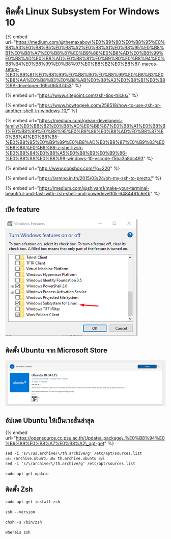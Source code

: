 # ติดตั้ง Linux Subsystem For Windows 10

{% embed url="https://medium.com/@themaxaboy/%E0%B9%80%E0%B8%95%E0%B8%A3%E0%B8%B5%E0%B8%A2%E0%B8%A1%E0%B8%95%E0%B8%B1%E0%B8%A7%E0%B8%81%E0%B9%88%E0%B8%AD%E0%B8%99%E0%B8%AD%E0%B8%AD%E0%B8%81%E0%B9%80%E0%B8%94%E0%B8%B4%E0%B8%99%E0%B8%97%E0%B8%B2%E0%B8%87-macos-setup-%E0%B9%81%E0%B8%99%E0%B8%B0%E0%B8%99%E0%B8%B3%E0%B8%AA%E0%B8%B3%E0%B8%AB%E0%B8%A3%E0%B8%B1%E0%B8%9A-developer-169c06537d53" %}

{% embed url="https://www.sitepoint.com/zsh-tips-tricks/" %}

{% embed url="https://www.howtogeek.com/258518/how-to-use-zsh-or-another-shell-in-windows-10/" %}

{% embed url="https://medium.com/grean-developers-family/%E0%B8%82%E0%B8%AD%E0%B8%87%E0%B8%A1%E0%B8%B1%E0%B8%99%E0%B8%95%E0%B9%89%E0%B8%AD%E0%B8%87%E0%B8%A1%E0%B8%B5-%E0%B8%95%E0%B9%89%E0%B8%AD%E0%B8%87%E0%B9%83%E0%B8%8A%E0%B9%89-z-shell-zsh-%E0%B8%84%E0%B8%A5%E0%B8%B9%E0%B9%86-%E0%B8%9A%E0%B8%99-windows-10-vscode-f5ba3a8dc493" %}

{% embed url="http://www.oopsbox.com/?p=220" %}

{% embed url="https://armno.in.th/2015/03/24/oh-my-zsh-to-prezto/" %}

{% embed url="https://medium.com/@shivam1/make-your-terminal-beautiful-and-fast-with-zsh-shell-and-powerlevel10k-6484461c6efb" %}



## เปิด feature

![](.gitbook/assets/image%20%282%29.png)

## ติดตั้ง Ubuntu จาก Microsoft Store

![](.gitbook/assets/image%20%283%29.png)

## อัปเดต Ubuntu ให้เป็นเวอชั่นล่าสุด

{% embed url="https://opensource.cc.psu.ac.th/Update\_package\_%E0%B8%94%E0%B9%89%E0%B8%A7%E0%B8%A2\_apt-get" %}



```text
sed -i 's/\/us.archive/\/th.archive/g' /etc/apt/sources.list
หรือ /archive.ubuntu เป็น th.archive.ubuntu ดังนี้
sed -i 's/\/archive/\/th.archive/g' /etc/apt/sources.list

sudo apt-get update
```

## ติดตั้ง Zsh

```text
sudo apt-get install zsh

zsh --version

chsh -s /bin/zsh

whereis zsh
```









